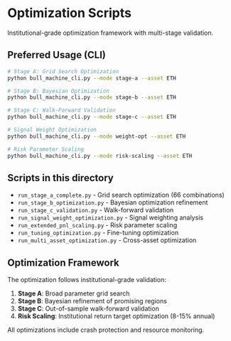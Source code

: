 # Optimization Scripts

Institutional-grade optimization framework with multi-stage validation.

## Preferred Usage (CLI)

```bash
# Stage A: Grid Search Optimization
python bull_machine_cli.py --mode stage-a --asset ETH

# Stage B: Bayesian Optimization
python bull_machine_cli.py --mode stage-b --asset ETH

# Stage C: Walk-Forward Validation
python bull_machine_cli.py --mode stage-c --asset ETH

# Signal Weight Optimization
python bull_machine_cli.py --mode weight-opt --asset ETH

# Risk Parameter Scaling
python bull_machine_cli.py --mode risk-scaling --asset ETH
```

## Scripts in this directory

- `run_stage_a_complete.py` - Grid search optimization (66 combinations)
- `run_stage_b_optimization.py` - Bayesian optimization refinement
- `run_stage_c_validation.py` - Walk-forward validation
- `run_signal_weight_optimization.py` - Signal weighting analysis
- `run_extended_pnl_scaling.py` - Risk parameter scaling
- `run_tuning_optimization.py` - Fine-tuning optimization
- `run_multi_asset_optimization.py` - Cross-asset optimization

## Optimization Framework

The optimization follows institutional-grade validation:
1. **Stage A**: Broad parameter grid search
2. **Stage B**: Bayesian refinement of promising regions
3. **Stage C**: Out-of-sample walk-forward validation
4. **Risk Scaling**: Institutional return target optimization (8-15% annual)

All optimizations include crash protection and resource monitoring.